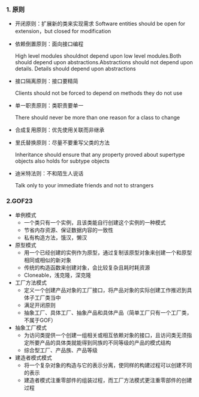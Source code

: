 ### 1. 原则
 * 开闭原则：扩展新的类来实现需求
     Software entities should be open for extension，but closed for modification

 * 依赖倒置原则：面向接口编程

     High level modules shouldnot depend upon low level modules.Both should depend upon abstractions.Abstractions should not depend upon details. Details should depend upon abstractions

 * 接口隔离原则：接口要精简

     Clients should not be forced to depend on methods they do not use

 * 单一职责原则：类职责要单一

     There should never be more than one reason for a class to change

 * 合成复用原则：优先使用关联而非继承

 * 里氏替换原则：尽量不要重写父类的方法

     Inheritance should ensure that any property proved about supertype objects also holds for subtype objects

 * 迪米特法则：不和陌生人说话

     Talk only to your immediate friends and not to strangers	

     

### 2.GOF23

* 单例模式
  * 一个类只有一个实例，且该类能自行创建这个实例的一种模式
  * 节省内存资源、保证数据内容的一致性
  * 私有构造方法，饿汉，懒汉
* 原型模式
  * 用一个已经创建的实例作为原型，通过复制该原型对象来创建一个和原型相同或相似的新对象
  * 传统的构造函数来创建对象，会比较复杂且耗时耗资源
  * Cloneable，浅克隆，深克隆
* 工厂方法模式
  * 定义一个创建产品对象的工厂接口，将产品对象的实际创建工作推迟到具体子工厂类当中
  * 满足开闭原则
  * 抽象工厂、具体工厂、抽象产品和具体产品（简单工厂只有一个工厂类，不属于GOF）
* 抽象工厂模式
  * 为访问类提供一个创建一组相关或相互依赖对象的接口，且访问类无须指定所要产品的具体类就能得到同族的不同等级的产品的模式结构
  * 综合型工厂、产品族、产品等级
* 建造者模式模式
  * 将一个复杂对象的构造与它的表示分离，使同样的构建过程可以创建不同的表示
  * 建造者模式注重零部件的组装过程，而工厂方法模式更注重零部件的创建过程